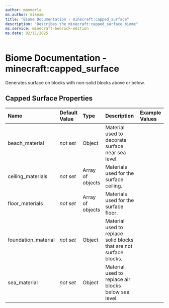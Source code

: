 ```yaml
---
author: mammerla
ms.author: mikeam
title: "Biome Documentation - minecraft:capped_surface"
description: "Describes the minecraft:capped_surface biome"
ms.service: minecraft-bedrock-edition
ms.date: 02/11/2025 
---
```


# Biome Documentation - minecraft:capped_surface

Generates surface on blocks with non-solid blocks above or below.


## Capped Surface Properties

|Name       |Default Value |Type |Description |Example Values |
|:----------|:-------------|:----|:-----------|:------------- |
| beach_material | *not set* | Object | Material used to decorate surface near sea level. |  | 
| ceiling_materials | *not set* | Array of objects | Materials used for the surface ceiling. |  | 
| floor_materials | *not set* | Array of objects | Materials used for the surface floor. |  | 
| foundation_material | *not set* | Object | Material used to replace solid blocks that are not surface blocks. |  | 
| sea_material | *not set* | Object | Material used to replace air blocks below sea level. |  | 